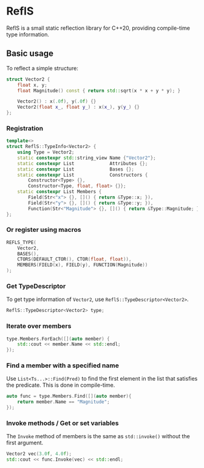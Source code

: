 # ReflS

ReflS is a small static reflection library for C++20, providing compile-time type information.

## Basic usage

To reflect a simple structure:

```c++
struct Vector2 {
	float x, y;
	float Magnitude() const { return std::sqrt(x * x + y * y); }

	Vector2() : x(.0f), y(.0f) {}
	Vector2(float x_, float y_) : x(x_), y(y_) {}
};
```

### Registration
```c++
template<>
struct ReflS::TypeInfo<Vector2> {
	using Type = Vector2;
	static constexpr std::string_view Name {"Vector2"};
	static constexpr List			  Attributes {};
	static constexpr List			  Bases {};
	static constexpr List			  Constructors {
		Constructor<Type> {},
		Constructor<Type, float, float> {}};
	static constexpr List Members {
		Field(Str<"x"> {}, []() { return &Type::x; }),
		Field(Str<"y"> {}, []() { return &Type::y; }),
		Function(Str<"Magnitude"> {}, []() { return &Type::Magnitude; })};
};
```

### Or register using macros

```c++
REFLS_TYPE(
	Vector2,
	BASES(),
	CTORS(DEFAULT_CTOR(), CTOR(float, float)),
	MEMBERS(FIELD(x), FIELD(y), FUNCTION(Magnitude))
);
```

### Get TypeDescriptor

To get type information of `Vector2`, use `ReflS::TypeDescriptor<Vector2>`.

```c++
ReflS::TypeDescriptor<Vector2> type;
```

### Iterate over members

```c++
type.Members.ForEach([](auto member) {
    std::cout << member.Name << std::endl;
});
```

### Find a member with a specified name

Use `List<Ts...>::Find(Pred)` to find the first element in the list that satisfies the predicate. This is done in compile-time.

```c++
auto func = type.Members.Find([](auto member){
    return member.Name == "Magnitude";
});
```

### Invoke methods / Get or set variables

The `Invoke` method of members is the same as `std::invoke()` without the first argument.

```c++
Vector2 vec(3.0f, 4.0f);
std::cout << func.Invoke(vec) << std::endl;
```